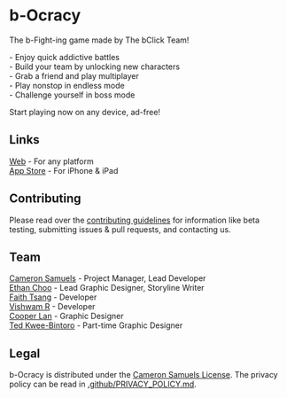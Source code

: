 # b-Ocracy
The b-Fight-ing game made by The bClick Team!

\- Enjoy quick addictive battles
<br>\- Build your team by unlocking new characters
<br>\- Grab a friend and play multiplayer
<br>\- Play nonstop in endless mode
<br>\- Challenge yourself in boss mode

Start playing now on any device, ad-free!

## Links
[Web](https://bocracy.com) - For any platform
<br>[App Store](https://bocracy.com/ios) - For iPhone & iPad

## Contributing
Please read over the [contributing guidelines](.github/CONTRIBUTING.md) for information like beta testing, submitting issues & pull requests, and contacting us.

## Team
[Cameron Samuels](https://cameronsamuels.com) - Project Manager, Lead Developer
<br>[Ethan Choo](https://ethanchoo.ml) - Lead Graphic Designer, Storyline Writer
<br>[Faith Tsang](https://github.com/faithtsang) - Developer
<br>[Vishwam R](http://github.com/vishwamr) - Developer
<br>[Cooper Lan](https://github.com/cooperlan) - Graphic Designer
<br>[Ted Kwee-Bintoro](https://github.com/tedkweebintoro) - Part-time Graphic Designer

## Legal
b-Ocracy is distributed under the [Cameron Samuels License](LICENSE).
The privacy policy can be read in [.github/PRIVACY_POLICY.md](.github/PRIVACY_POLICY.md).
